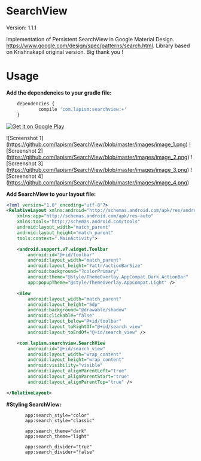# SearchView

Version: 1.1.1 

Implementation of Persistent SearchView in Google Material Design. 
https://www.google.com/design/spec/patterns/search.html. 
Library based on Krishnakapil original version. 
Big thank you !

# Usage
**Add the dependencies to your gradle file:**
```javascript
	dependencies {
    		compile 'com.lapism:searchview:+'
	}
```

<a href="https://play.google.com/store/apps/details?id=com.ocman.searchviewapp">
  <img alt="Get it on Google Play"
       src="https://github.com/lapism/SearchView/blob/master/images/google_play.png" />
</a>


![Screenshot 1]
(https://github.com/lapism/SearchView/blob/master/images/image_1.png)    ![Screenshot 2]
(https://github.com/lapism/SearchView/blob/master/images/image_2.png)    ![Screenshot 3]
(https://github.com/lapism/SearchView/blob/master/images/image_3.png)    ![Screenshot 4]
(https://github.com/lapism/SearchView/blob/master/images/image_4.png)    

**Add SearchView to your layout file:**

```xml
<?xml version="1.0" encoding="utf-8"?>
<RelativeLayout xmlns:android="http://schemas.android.com/apk/res/android"
    xmlns:app="http://schemas.android.com/apk/res-auto"
    xmlns:tools="http://schemas.android.com/tools"
    android:layout_width="match_parent"
    android:layout_height="match_parent"
    tools:context=".MainActivity">

    <android.support.v7.widget.Toolbar
        android:id="@+id/toolbar"
        android:layout_width="match_parent"
        android:layout_height="?attr/actionBarSize"
        android:background="?colorPrimary"
        android:theme="@style/ThemeOverlay.AppCompat.Dark.ActionBar"
        app:popupTheme="@style/ThemeOverlay.AppCompat.Light" />

    <View
        android:layout_width="match_parent"
        android:layout_height="5dp"
        android:background="@drawable/shadow"
        android:clickable="false"
        android:layout_below="@+id/toolbar"
        android:layout_toRightOf="@+id/search_view"
        android:layout_toEndOf="@+id/search_view" />

    <com.lapism.searchview.SearchView
        android:id="@+id/search_view"
        android:layout_width="wrap_content"
        android:layout_height="wrap_content"
        android:visibility="visible"
        android:layout_alignParentLeft="true"
        android:layout_alignParentStart="true"
        android:layout_alignParentTop="true" />

</RelativeLayout>
```

**#Styling SearchView:**
```
       app:search_style="color"
       app:search_style="classic"

       app:search_theme="dark"
       app:search_theme="light"

       app:search_divider="true"
       app:search_divider="false"
```
